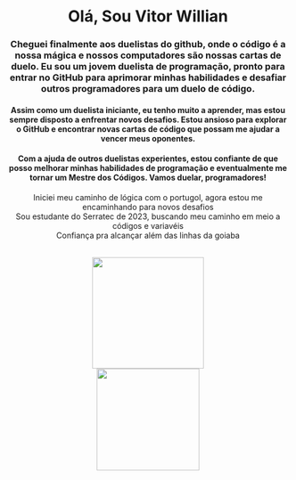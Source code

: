 <div align = "center">
  
# Olá, Sou Vitor Willian

### Cheguei finalmente aos duelistas do github, onde o código é a nossa mágica e nossos computadores são nossas cartas de duelo. Eu sou um jovem duelista de programação, pronto para entrar no GitHub para aprimorar minhas habilidades e desafiar outros programadores para um duelo de código.

#### Assim como um duelista iniciante, eu tenho muito a aprender, mas estou sempre disposto a enfrentar novos desafios. Estou ansioso para explorar o GitHub e encontrar novas cartas de código que possam me ajudar a vencer meus oponentes.

#### Com a ajuda de outros duelistas experientes, estou confiante de que posso melhorar minhas habilidades de programação e eventualmente me tornar um Mestre dos Códigos. Vamos duelar, programadores!
 
Iniciei meu caminho de lógica com o portugol, agora estou me encaminhando para novos desafios
<br>
Sou estudante do Serratec de 2023, buscando meu caminho em meio a códigos e variavéis
<br>
Confiança pra alcançar além das linhas da goiaba
<br>
 </div>
<br>
<div align = "center">
  <a href="https://github.com/V-Maxxin">
  <img height="200em" src="https://github-readme-stats.vercel.app/api?username=V-Maxxin&show_icons=true&theme=synthwave&include_all_commits=true&count_private=true"/>
 </div> <div align = "center">
  <img height="183.5em" src="https://github-readme-stats.vercel.app/api/top-langs/?username=V-Maxxin&layout=compact&langs_count=168&theme=synthwave"/>
</div>
